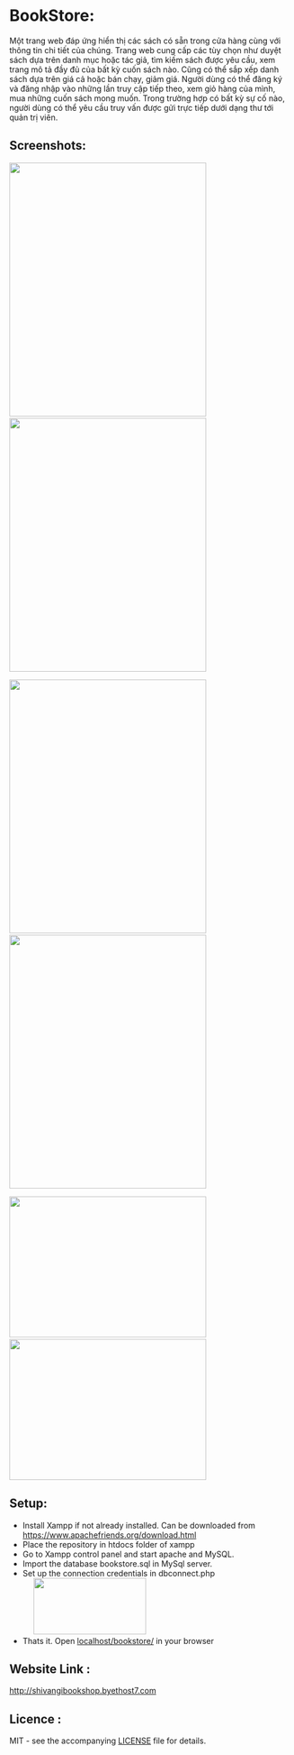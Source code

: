 # BookStore:
Một trang web đáp ứng hiển thị các sách có sẵn trong cửa hàng cùng với thông tin chi tiết của chúng. Trang web cung cấp các tùy chọn như duyệt sách dựa trên danh mục hoặc tác giả, tìm kiếm sách được yêu cầu, xem trang mô tả đầy đủ của bất kỳ cuốn sách nào. Cũng có thể sắp xếp danh sách dựa trên giá cả hoặc bán chạy, giảm giá. Người dùng có thể đăng ký và đăng nhập vào những lần truy cập tiếp theo, xem giỏ hàng của mình, mua những cuốn sách mong muốn. Trong trường hợp có bất kỳ sự cố nào, người dùng có thể yêu cầu truy vấn được gửi trực tiếp dưới dạng thư tới quản trị viên.

## Screenshots:
<p>
  <kbd><img src="screenshot/screenshot1.png" width="350" height="450"/></kbd>
  &nbsp;&nbsp;&nbsp;&nbsp;&nbsp;&nbsp;&nbsp;&nbsp;
  <kbd><img src="screenshot/screenshot2.png" width="350" height="450"/></kbd>
</p>

<p>
  <kbd><img src="screenshot/search.png" width="350" height="450"/></kbd>
  &nbsp;&nbsp;&nbsp;&nbsp;&nbsp;&nbsp;&nbsp;&nbsp;
  <kbd><img src="screenshot/description.png" width="350" height="450"/></kbd>
</p>

<p>
  <kbd><img src="screenshot/cart.png" width="350" height="250"/></kbd>
  &nbsp;&nbsp;&nbsp;&nbsp;&nbsp;&nbsp;&nbsp;&nbsp;
  <kbd><img src="screenshot/query.png" width="350" height="250"/></kbd>
</p>

## Setup:
* Install Xampp if not already installed. Can be downloaded from https://www.apachefriends.org/download.html
* Place the repository in htdocs folder of xampp
* Go to Xampp control panel and start apache and MySQL.
* Import the database bookstore.sql in MySql server.
* Set up the connection credentials in dbconnect.php </br>
  &nbsp;&nbsp;&nbsp;&nbsp;&nbsp;<kbd><img src="screenshot/connection.png" width="200" height="100"/></kbd>
* Thats it. Open <a href="http://localhost/bookstore/">localhost/bookstore/</a> in your browser

## Website Link :
<a href="http://shivangibookshop.byethost7.com">http://shivangibookshop.byethost7.com</a>

## Licence :
MIT - see the accompanying [LICENSE](https://github.com/shivangigupta1404/BookStore/blob/master/LICENSE) file for details.
